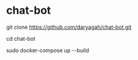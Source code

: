 # chat-bot

git clone https://github.com/daryagah/chat-bot.git

cd chat-bot

sudo docker-compose up --build
